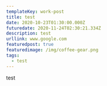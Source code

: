 ```yaml
---
templateKey: work-post
title: test
date: 2020-10-23T01:30:00.000Z
futuredate: 2020-11-24T02:30:21.334Z
description: test
urllink: www.google.com
featuredpost: true
featuredimage: /img/coffee-gear.png
tags:
  - test
---
```

test